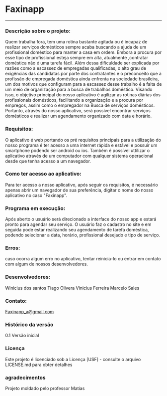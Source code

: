 # Faxinapp

<hr>

### Descrição sobre o projeto:
Quem trabalha fora, tem uma rotina bastante agitada ou é incapaz de realizar serviços domésticos sempre acaba buscando a ajuda de um profissional doméstico para manter a casa em ordem. Embora a procura por esse tipo de profissional esteja sempre em alta, atualmente ,contratar doméstica não é uma tarefa fácil. Além dessa dificuldade ser explicada por razões como a escassez de empregadas qualificadas, o alto grau de exigências das candidatas por parte dos contratantes e o preconceito que a profissão de empregada doméstica ainda enfrenta na sociedade brasileira, um dos motivos que configuram para a escassez desse trabalho é a falta de um meio de organização para a busca de trabalhos doméstico. Visando isso, o objetivo principal do nosso aplicativo é agilizar as rotinas diárias dos profissionais domésticos, facilitando a organização e a procura por empregos, assim como o empregador na Busca de serviços domésticos. Portanto, através do nosso aplicativo, será possível encontrar serviços domésticos e realizar um agendamento organizado com data e horário.   
### Requisitos:
O aplicativo é web portando os pré requisitos principais para a utilização do nosso programa é ter acesso a uma internet rápida e estável e
possuir um smartphone podendo ser android ou ios. Também é possível uttilizar o aplicativo através de um computador com qualquer sistema operacional desde que tenha acesso a um navegador. 
### Como ter acesso ao aplicativo: 
Para ter acesso a nosso aplicativo, após seguir os requisitos, é necessário apenas abrir um navegador de sua preferência, digitar o nome do nosso aplicativo no caso "Faxinapp".
### Programa em execução:
Após aberto o usuário será direcionado a interface do nosso app e estará pronto para agendar seu serviço. O usuário faz o cadastro no site e em seguida pode estar realizando seu agendamento de tarefa doméstica, podendo selecionar a data, horário, profissional desejado e tipo de serviço.
### Erros:
caso ocorra algum erro no aplicativo, tentar reinicia-lo ou entrar em contato com algum de nossos desenvolvedores. 
### Desenvolvedores:
Winicius dos santos 
Tiago Olivera
Vinicius Ferreira 
Marcelo Sales
### Contato:
Faxinapp_a@gmail.com
### Histórico da versão
0.1
Versão inicial
### Licença
Este projeto é licenciado sob a Licença [USF] - consulte o arquivo LICENSE.md para obter detalhes
### agradecimentos
Projeto moldado pelo professor Matias



